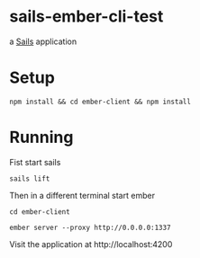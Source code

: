 # sails-ember-cli-test

a [Sails](http://sailsjs.org) application


# Setup
`npm install && cd ember-client && npm install`

# Running
Fist start sails

`sails lift`

Then in a different terminal start ember

`cd ember-client`

`ember server --proxy http://0.0.0.0:1337`


Visit the application at 
http://localhost:4200
